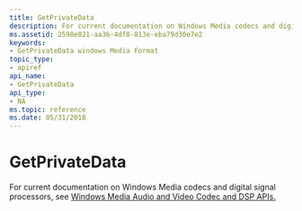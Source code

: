 ```yaml
---
title: GetPrivateData
description: For current documentation on Windows Media codecs and digital signal processors, see Windows Media Audio and Video Codec and DSP APIs.
ms.assetid: 2598e021-aa36-4df8-813e-eba79d30e7e2
keywords:
- GetPrivateData windows Media Format
topic_type:
- apiref
api_name:
- GetPrivateData
api_type:
- NA
ms.topic: reference
ms.date: 05/31/2018
---
```


# GetPrivateData

For current documentation on Windows Media codecs and digital signal processors, see [Windows Media Audio and Video Codec and DSP APIs.](https://msdn.microsoft.com/library/Dd464626(v=VS.85).aspx)

 

 




